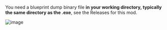
You need a blueprint dump binary file **in your working directory, typically the same directory as the .exe**, see the Releases for this mod.

![image](https://user-images.githubusercontent.com/65080026/138565409-b1e959bd-a51d-442a-9b44-2bf9ec13a74b.png)

